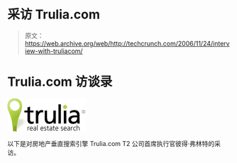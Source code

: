 # 采访 Trulia.com

> 原文：<https://web.archive.org/web/http://techcrunch.com/2006/11/24/interview-with-truliacom/>

# Trulia.com 访谈录

![](img/93a34b3e3751a32e7b17d3d498f21ef3.png)

以下是对房地产垂直搜索引擎 Trulia.com T2 公司首席执行官彼得·弗林特的采访。